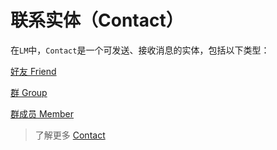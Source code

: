 # 联系实体（Contact）

在`LM`中，`Contact`是一个可发送、接收消息的实体，包括以下类型：

[好友 Friend](../reference/contact.md#好友-friend)

[群 Group](../reference/contact.md#群-group)

[群成员 Member](../reference/contact.md#群成员-member)

> 了解更多 [Contact](../reference/contact.md)